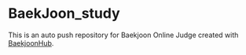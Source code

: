 # BaekJoon_study
This is an auto push repository for Baekjoon Online Judge created with [BaekjoonHub](https://github.com/BaekjoonHub/BaekjoonHub).
